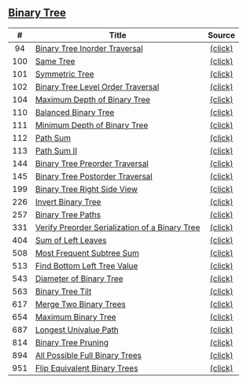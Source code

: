 ## [ Binary Tree](https://leetcode.com/tag/binary-tree/)
| # | Title | Source |
|:-:| ----- |:------:|
94 | [Binary Tree Inorder Traversal](https://leetcode.com/problems/binary-tree-inorder-traversal/) | [(click)](https://github.com/Artifiend/leetcode-csharp/blob/master/binary-tree.cs#L23)
100 | [Same Tree](https://leetcode.com/problems/same-tree/) | [(click)](https://github.com/Artifiend/leetcode-csharp/blob/master/binary-tree.cs#L45)
101 | [Symmetric Tree](https://leetcode.com/problems/symmetric-tree/) | [(click)](https://github.com/Artifiend/leetcode-csharp/blob/master/binary-tree.cs#L61)
102 | [Binary Tree Level Order Traversal](https://leetcode.com/problems/binary-tree-level-order-traversal/) | [(click)](https://github.com/Artifiend/leetcode-csharp/blob/master/binary-tree.cs#L84)
104 | [Maximum Depth of Binary Tree](https://leetcode.com/problems/maximum-depth-of-binary-tree/) | [(click)](https://github.com/Artifiend/leetcode-csharp/blob/master/binary-tree.cs#L151)
110 | [Balanced Binary Tree](https://leetcode.com/problems/balanced-binary-tree/) | [(click)](https://github.com/Artifiend/leetcode-csharp/blob/master/binary-tree.cs#L167)
111 | [Minimum Depth of Binary Tree](https://leetcode.com/problems/minimum-depth-of-binary-tree/) | [(click)](https://github.com/Artifiend/leetcode-csharp/blob/master/binary-tree.cs#L196)
112 | [Path Sum](https://leetcode.com/problems/path-sum/) | [(click)](https://github.com/Artifiend/leetcode-csharp/blob/master/binary-tree.cs#L214)
113 | [Path Sum II](https://leetcode.com/problems/path-sum-ii/) | [(click)](https://github.com/Artifiend/leetcode-csharp/blob/master/binary-tree.cs#L235)
144 | [Binary Tree Preorder Traversal](https://leetcode.com/problems/binary-tree-preorder-traversal/) | [(click)](https://github.com/Artifiend/leetcode-csharp/blob/master/binary-tree.cs#L265)
145 | [Binary Tree Postorder Traversal](https://leetcode.com/problems/binary-tree-postorder-traversal/) | [(click)](https://github.com/Artifiend/leetcode-csharp/blob/master/binary-tree.cs#L313)
199 | [Binary Tree Right Side View](https://leetcode.com/problems/binary-tree-right-side-view/) | [(click)](https://github.com/Artifiend/leetcode-csharp/blob/master/binary-tree.cs#L335)
226 | [Invert Binary Tree](https://leetcode.com/problems/invert-binary-tree/) | [(click)](https://github.com/Artifiend/leetcode-csharp/blob/master/binary-tree.cs#L361)
257 | [Binary Tree Paths](https://leetcode.com/problems/binary-tree-paths/) | [(click)](https://github.com/Artifiend/leetcode-csharp/blob/master/binary-tree.cs#L381)
331 | [Verify Preorder Serialization of a Binary Tree](https://leetcode.com/problems/verify-preorder-serialization-of-a-binary-tree/) | [(click)](https://github.com/Artifiend/leetcode-csharp/blob/master/binary-tree.cs#L413)
404 | [Sum of Left Leaves](https://leetcode.com/problems/sum-of-left-leaves/) | [(click)](https://github.com/Artifiend/leetcode-csharp/blob/master/binary-tree.cs#L438)
508 | [Most Frequent Subtree Sum](https://leetcode.com/problems/most-frequent-subtree-sum/) | [(click)](https://github.com/Artifiend/leetcode-csharp/blob/master/binary-tree.cs#L457)
513 | [Find Bottom Left Tree Value](https://leetcode.com/problems/find-bottom-left-tree-value/) | [(click)](https://github.com/Artifiend/leetcode-csharp/blob/master/binary-tree.cs#L486)
543 | [Diameter of Binary Tree](https://leetcode.com/problems/diameter-of-binary-tree/) | [(click)](https://github.com/Artifiend/leetcode-csharp/blob/master/binary-tree.cs#L514)
563 | [Binary Tree Tilt](https://leetcode.com/problems/binary-tree-tilt/) | [(click)](https://github.com/Artifiend/leetcode-csharp/blob/master/binary-tree.cs#L546)
617 | [Merge Two Binary Trees](https://leetcode.com/problems/merge-two-binary-trees/) | [(click)](https://github.com/Artifiend/leetcode-csharp/blob/master/binary-tree.cs#L579)
654 | [Maximum Binary Tree](https://leetcode.com/problems/maximum-binary-tree/) | [(click)](https://github.com/Artifiend/leetcode-csharp/blob/master/binary-tree.cs#L596)
687 | [Longest Univalue Path](https://leetcode.com/problems/longest-univalue-path/) | [(click)](https://github.com/Artifiend/leetcode-csharp/blob/master/binary-tree.cs#L621)
814 | [Binary Tree Pruning](https://leetcode.com/problems/binary-tree-pruning/) | [(click)](https://github.com/Artifiend/leetcode-csharp/blob/master/binary-tree.cs#L656)
894 | [All Possible Full Binary Trees](https://leetcode.com/problems/all-possible-full-binary-trees/) | [(click)](https://github.com/Artifiend/leetcode-csharp/blob/master/binary-tree.cs#L711)
951 | [Flip Equivalent Binary Trees](https://leetcode.com/problems/flip-equivalent-binary-trees/) | [(click)](https://github.com/Artifiend/leetcode-csharp/blob/master/binary-tree.cs#L740)
